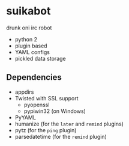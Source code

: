 # suikabot
drunk oni irc robot

* python 2
* plugin based
* YAML configs
* pickled data storage

## Dependencies
* appdirs
* Twisted with SSL support
  * pyopenssl
  * pypiwin32 (on Windows)
* PyYAML
* humanize (for the `later` and `remind` plugins)
* pytz (for the `ping` plugin)
* parsedatetime (for the `remind` plugin)
